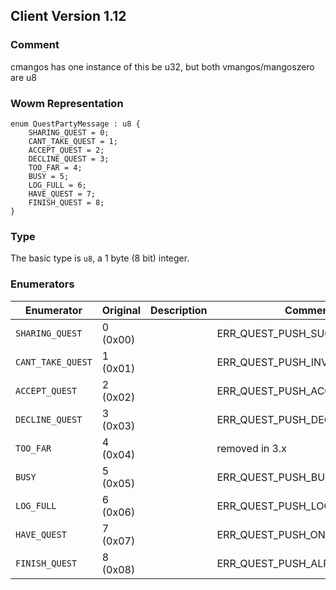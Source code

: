 ## Client Version 1.12

### Comment

cmangos has one instance of this be u32, but both vmangos/mangoszero are u8

### Wowm Representation
```rust,ignore
enum QuestPartyMessage : u8 {
    SHARING_QUEST = 0;    
    CANT_TAKE_QUEST = 1;    
    ACCEPT_QUEST = 2;    
    DECLINE_QUEST = 3;    
    TOO_FAR = 4;    
    BUSY = 5;    
    LOG_FULL = 6;    
    HAVE_QUEST = 7;    
    FINISH_QUEST = 8;    
}

```
### Type
The basic type is `u8`, a 1 byte (8 bit) integer.
### Enumerators
| Enumerator | Original  | Description | Comment |
| --------- | -------- | ----------- | ------- |
| `SHARING_QUEST` | 0 (0x00) |  | ERR_QUEST_PUSH_SUCCESS_S |
| `CANT_TAKE_QUEST` | 1 (0x01) |  | ERR_QUEST_PUSH_INVALID_S |
| `ACCEPT_QUEST` | 2 (0x02) |  | ERR_QUEST_PUSH_ACCEPTED_S |
| `DECLINE_QUEST` | 3 (0x03) |  | ERR_QUEST_PUSH_DECLINED_S |
| `TOO_FAR` | 4 (0x04) |  | removed in 3.x |
| `BUSY` | 5 (0x05) |  | ERR_QUEST_PUSH_BUSY_S |
| `LOG_FULL` | 6 (0x06) |  | ERR_QUEST_PUSH_LOG_FULL_S |
| `HAVE_QUEST` | 7 (0x07) |  | ERR_QUEST_PUSH_ONQUEST_S |
| `FINISH_QUEST` | 8 (0x08) |  | ERR_QUEST_PUSH_ALREADY_DONE_S |

